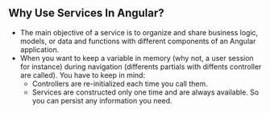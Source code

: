 ## Why Use Services In Angular?
- The main objective of a service is to organize and share business logic, models, or data and functions with different components of an Angular application.
- When you want to keep a variable in memory (why not, a user session for instance) during navigation (differents partials with diffents controller are called). You have to keep in mind:
  - Controllers are re-initialized each time you call them.
  - Services are constructed only one time and are always available. So you can persist any information you need.
